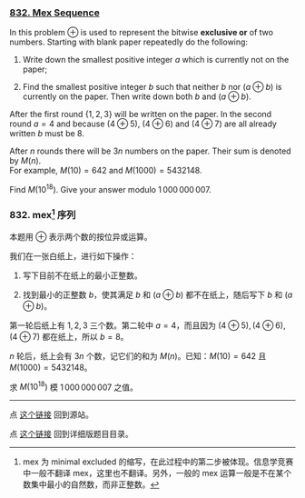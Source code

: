 ### [832. Mex Sequence](https://projecteuler.net/problem=832)

In this problem $\oplus$ is used to represent the bitwise **exclusive or** of two numbers.
Starting with blank paper repeatedly do the following:

1. Write down the smallest positive integer $a$ which is currently not on the paper;

2. Find the smallest positive integer $b$ such that neither $b$ nor $(a \oplus b)$ is currently on the paper. Then write down both $b$ and $(a \oplus b)$.

After the first round $\{1,2,3\}$ will be written on the paper. In the second round $a=4$ and because $(4 \oplus 5)$, $(4 \oplus 6)$ and $(4 \oplus 7)$ are all already written $b$ must be $8$.

After $n$ rounds there will be $3n$ numbers on the paper. Their sum is denoted by $M(n)$.  
For example, $M(10) = 642$ and $M(1000) = 5432148$.

Find $M(10^{18})$. Give your answer modulo $1\,000\,000\,007$.

### 832. mex[^1] 序列

本题用 $\oplus$ 表示两个数的按位异或运算。

我们在一张白纸上，进行如下操作：

1. 写下目前不在纸上的最小正整数。

2. 找到最小的正整数 $b$，使其满足 $b$ 和 $(a \oplus b)$ 都不在纸上，随后写下 $b$ 和 $(a \oplus b)$。

第一轮后纸上有 $1,2,3$ 三个数。第二轮中 $a = 4$，而且因为 $(4 \oplus 5), (4 \oplus 6), (4 \oplus 7)$ 都在纸上，所以 $b = 8$。

$n$ 轮后，纸上会有 $3n$ 个数，记它们的和为 $M(n)$。已知：$M(10) = 642$ 且 $M(1000) = 5432148$。

求 $M(10^{18})$ 模 $1\,000\,000\,007$ 之值。

[^1]: mex 为 minimal excluded 的缩写，在此过程中的第二步被体现。信息学竞赛中一般不翻译 mex，这里也不翻译。另外，一般的 mex 运算一般是不在某个数集中最小的自然数，而非正整数。

---

点 [这个链接](https://fsy-juruo.github.io/pe-chinese-translation/) 回到源站。

点 [这个链接](https://fsy-juruo.github.io/pe-chinese-translation/detailed_content_archives.html) 回到详细版题目目录。